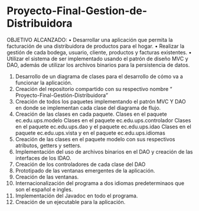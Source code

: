 # Proyecto-Final-Gestion-de-Distribuidora

OBJETIVO ALCANZADO:
•	Desarrollar una aplicación que permita la facturación de una distribuidora de productos para el hogar. 
•	Realizar la gestión de cada bodega, usuario, cliente, productos y facturas existentes.
•	Utilizar el sistema de ser implementado usando el patrón de diseño MVC y DAO, además de utilizar los archivos binarios para la persistencia de datos.

1.	Desarrollo de un diagrama de clases para el desarrollo de cómo va a funcionar la aplicación.
2.	Creación del repositorio compartido con su respectivo nombre “ Proyecto-Final-Gestión-Distribuidora” 
3.	Creación de todos los paquetes implementando el patrón MVC Y DAO en donde se implementan cada clase del diagrama de flujo.
4.	Creación de las clases en cada paquete.
Clases en el paquete ec.edu.ups.modelo
Clases en el paquete ec.edu.ups.controlador
Clases en el paquete ec.edu.ups.dao y el paquete ec.edu.ups.idao
Clases en el paquete ec.edu.ups.vista y en el paquete ec.edu.ups.idiomas
5.	Creación de las clases en el paquete modelo con sus respectivos atributos, getters y setters.
6.	Implementación del uso de archivos binarios en el DAO y creación de las interfaces de los IDAO.                       
7.	Creación de los controladores de cada clase del DAO
8.	Prototipado de las ventanas emergentes de la aplicación.
9.	Creación de las ventanas. 
10.	Internacionalización del programa a dos idiomas predeterminaos que son el español e ingles.
11.	Implementación del Javadoc en todo el programa.
12.	Creación de un ejecutable para la aplicación.
